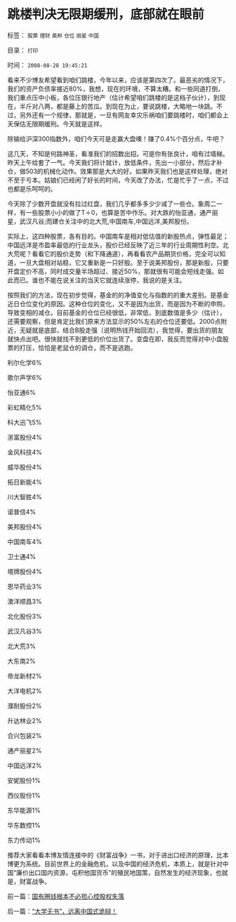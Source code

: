 # 跳楼判决无限期缓刑，底部就在眼前

标签： `股票` `理财` `美邦` `仓位` `丽星` `中国` 

目录： `打印`

时间： `2008-08-28 19:45:21`

看来不少博友希望看到咱们跳楼，今年以来，应该是第四次了。最恶劣的情况下，我们的资产负债率接近80%，我想，现在的环境，不算太糟。和一些同道打倒，我们重点压中小板，各位压银行地产（估计希望咱们跳楼的是这档子伙计），到现在，半斤对八两，都是藤上的苦瓜。到现在为止，要说跳楼，大略地一块跳。不过，另外还有一个规律，那就是，一旦有网友幸灾乐祸咱们要跳楼时，咱们都会上天保估无限期缓刑。今天就是这样。

除输给沪深300指数外，咱们今天可是走赢大盘噢！赚了0.4%个百分点，牛吧？

这几天，不知是何路神圣，看准我们的招数出招。可是你有张良计，咱有过墙梯。昨天上午给套了一气。今天我们将计就计，放低条件，先出一小部分，然后才补仓，做503的机械化动作。效果那是大大的好。如果昨天我们也是这样处理，绝对不至于亏本。姑娘们已经闲了好长的时间，今天改了办法，忙是忙乎了一点，不过也都是乐呵呵的。

今天除了少数开盘就没有拉过红盘，我们几乎都多多少少减了一些仓。象周二一样，有一些股票小小的做了T＋0，也算是苦中作乐。对大跌的怡亚通，通产丽星，武汉凡谷;而建仓关注中的北大荒,中国南车,中国远洋,美邦股份。

实际上，这四种股票，各有目的。中国南车是相对低估值的新股热点，弹性最足；中国远洋是市盈率最低的行业龙头，股价已经反映了近三年的行业周期性利空。北大荒呢？看看它的股价走势（和下降通道），再看看农产品期货价格，完全可以知道，一旦大盘相对站稳，它又重新是一只好股。至于说美邦股份，那是新股，只要开盘定价不高，同时成交量半场超过、接近50%，那就很有可能会短线走强。如此而已。谁也不能在说关注的当天它就连续涨停，我说的是关注。

按照我们的方法，现在初步觉得，基金的的净值变化与指数的的重大差别。是基金近日仓位变化的原因。这种仓位的变化，又不是因为出货，而是因为不断的申购，导致变相的减仓。目前基金的仓位已经很低，非常低，到底数值是多少（估计），还需要观察，但是肯定比我们原来方法显示的50%左右的仓位还要低。2000点附近，无疑就是底部，结合B股走强（说明热钱开始回流），我觉得，要出货的朋友就快点出吧。很快就找不到更低的价位出货了。变盘在即，我反而觉得对中小盘股票的打压，恰恰是老鼠仓的调仓，而不是逃跑。

利尔化学6%

歌尔声学6%

怡亚通6%

彩虹精化5%

科大迅飞5%

浙富股份4%

金风科技4%

威华股份4%

拓日新能4%

川大智胜4%

诺普信4%

美邦股份4%

中国南车4%

卫士通4%

塔牌股份4%

恩华药业3%

澳洋顺昌3%

北化股份3%

武汉凡谷3%

北大荒3%

大东南2%

帝龙新材2%

大洋电机2%

濮耐股份2%

升达林业2%

合兴包装2%

通产丽星2%

中国远洋2%

安妮股份1%

西仪股份1%

东华能源1%

华东数控1%

东力传动1%

推荐大家看看本博友情连接中的《财富战争》一书，对于进出口经济的原理，比本博更为系统。目前世界上的金融危机，以及中国的经济危机，本质上，就是针对中国“廉价出口国内资源，屯积他国货币”的殖民地国策，自然发生的经济现象，也就是，财富战争。



前一篇：[国有圈钱根本不必担心控股权失落](../../../2008/8/27/国有圈钱根本不必担心控股权失落.md)

后一篇：[“大学无书”，远离中国式诡辩！](../../../2008/8/31/“大学无书”，远离中国式诡辩！.md)